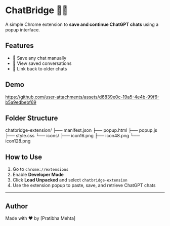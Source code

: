 # ChatBridge 🔗💬

A simple Chrome extension to **save and continue ChatGPT chats** using a popup interface.

## Features

- 💾 Save any chat manually
- 🧠 View saved conversations
- 🔄 Link back to older chats

## Demo 

https://github.com/user-attachments/assets/d6839e0c-19a5-4e4b-99f6-b5a9edbebf69


## Folder Structure

chatbridge-extension/
├── manifest.json
├── popup.html
├── popup.js
├── style.css
└── icons/
├── icon16.png
├── icon48.png
└── icon128.png


## How to Use

1. Go to `chrome://extensions`
2. Enable **Developer Mode**
3. Click **Load Unpacked** and select `chatbridge-extension`
4. Use the extension popup to paste, save, and retrieve ChatGPT chats

---

## Author

Made with ❤️ by [Pratibha Mehta]
